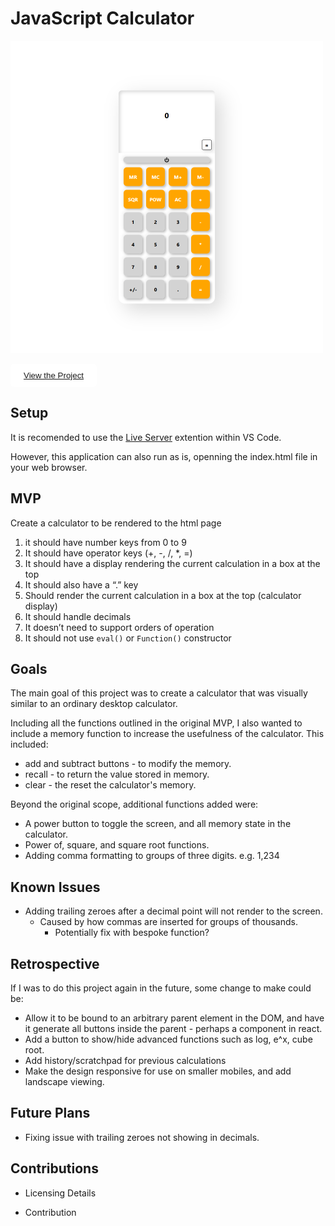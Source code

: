 # JavaScript Calculator

<img src="Preview.png" height="500px" width="500px" />

<button style="border: 1px solid white; border-radius:5px; padding: 10px 20px; background-color:white;"><a href="https://connor-turlan.github.io/JSCalculator/">View the Project</a></button>

## Setup

It is recomended to use the [Live Server](https://marketplace.visualstudio.com/items?itemName=ritwickdey.LiveServer) extention within VS Code.

However, this application can also run as is, openning the index.html file in your web browser.

## MVP

Create a calculator to be rendered to the html page

1. it should have number keys from 0 to 9
2. It should have operator keys (+, -, /, \*, =)
3. It should have a display rendering the current calculation in a box at the top
4. It should also have a “.” key
5. Should render the current calculation in a box at the top (calculator display)
6. It should handle decimals
7. It doesn’t need to support orders of operation
8. It should not use `eval()` or `Function()` constructor

## Goals

The main goal of this project was to create a calculator that was visually similar to an ordinary desktop calculator.

Including all the functions outlined in the original MVP, I also wanted to include a memory function to increase the usefulness of the calculator. This included:

-   add and subtract buttons - to modify the memory.
-   recall - to return the value stored in memory.
-   clear - the reset the calculator's memory.

Beyond the original scope, additional functions added were:

-   A power button to toggle the screen, and all memory state in the calculator.
-   Power of, square, and square root functions.
-   Adding comma formatting to groups of three digits. e.g. 1,234

## Known Issues

-   Adding trailing zeroes after a decimal point will not render to the screen.
    -   Caused by how commas are inserted for groups of thousands.
        -   Potentially fix with bespoke function?

## Retrospective

If I was to do this project again in the future, some change to make could be:

-   Allow it to be bound to an arbitrary parent element in the DOM, and have it generate all buttons inside the parent - perhaps a component in react.
-   Add a button to show/hide advanced functions such as log, e^x, cube root.
-   Add history/scratchpad for previous calculations
-   Make the design responsive for use on smaller mobiles, and add landscape viewing.

## Future Plans

-   Fixing issue with trailing zeroes not showing in decimals.

## Contributions

-   Licensing Details

-   Contribution
